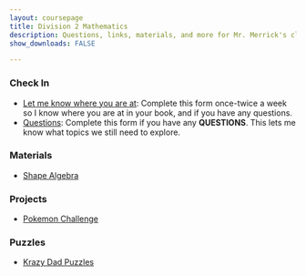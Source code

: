 ```yaml
---
layout: coursepage
title: Division 2 Mathematics 
description: Questions, links, materials, and more for Mr. Merrick's class
show_downloads: FALSE

---
```


### Check In
* <a href="https://docs.google.com/forms/d/e/1FAIpQLScu8gTgpGzh5IlB8DjHv3FwC8BW87Q7UFtOfm1HkfaUdQjbEQ/viewform?usp=sf_link"> Let me know where you are at</a>: Complete this form once-twice a week so I know where you are at in your book, and if you have any questions.
* <a href="https://docs.google.com/forms/d/e/1FAIpQLSfoR0zEo7vHGlPeS87qulHUP0V8IVT2TtWafFXE6Cy-YKDGNA/viewform?usp=sf_link"> Questions</a>: Complete this form if you have any **QUESTIONS**. This lets me know what topics we still need to explore. 

### Materials 
* <a href="https://MerrickMath.github.io/grade4/shapealgebra.pdf"> Shape Algebra </a>

### Projects 
* <a href="https://MerrickMath.github.io/MerrickMath.github.io-PokemonChallenge/"> Pokemon Challenge</a> 

### Puzzles
* <a href="https://krazydad.com"> Krazy Dad Puzzles</a> 

